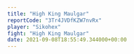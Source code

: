 ```yaml
---
title: "High King Maulgar"
reportCode: "3Tr4JVDfKZW7nvRx"
player: "Sikohex"
fight: "High King Maulgar"
date: 2021-09-08T18:55:49.344000+00:00
---
```

